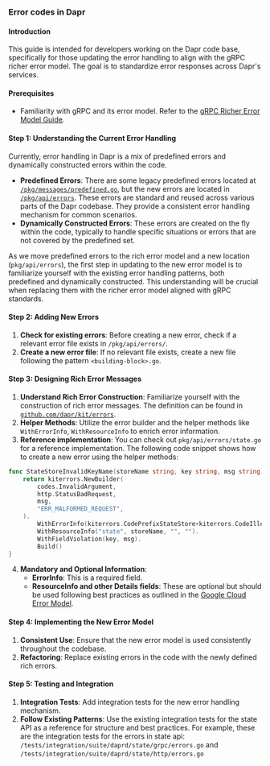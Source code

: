 ### Error codes in Dapr

#### Introduction

This guide is intended for developers working on the Dapr code base, specifically for those updating the error handling to align with the gRPC richer error model. The goal is to standardize error responses across Dapr's services.

#### Prerequisites

- Familiarity with gRPC and its error model. Refer to the [gRPC Richer Error Model Guide](https://cloud.google.com/apis/design/errors).

#### Step 1: Understanding the Current Error Handling
Currently, error handling in Dapr is a mix of predefined errors and dynamically constructed errors within the code. 

- **Predefined Errors**: There are some legacy predefined errors located at [`/pkg/messages/predefined.go`](https://github.com/dapr/dapr/blob/master/pkg/messages/predefined.go), but the new errors are located in [`/pkg/api/errors`](https://github.com/dapr/dapr/blob/master/pkg/api/errors). These errors are standard and reused across various parts of the Dapr codebase. They provide a consistent error handling mechanism for common scenarios.
- **Dynamically Constructed Errors**: These errors are created on the fly within the code, typically to handle specific situations or errors that are not covered by the predefined set.
    
As we move predefined errors to the rich error model and a new location (`pkg/api/errors`), the first step in updating to the new error model is to familiarize yourself with the existing error handling patterns, both predefined and dynamically constructed. This understanding will be crucial when replacing them with the richer error model aligned with gRPC standards.

#### Step 2: Adding New Errors

1. **Check for existing errors**: Before creating a new error, check if a relevant error file exists in `/pkg/api/errors/`.
2. **Create a new error file**: If no relevant file exists, create a new file following the pattern `<building-block>.go`.

#### Step 3: Designing Rich Error Messages

1. **Understand Rich Error Construction**: Familiarize yourself with the construction of rich error messages. The definition can be found in [`github.com/dapr/kit/errors`](https://github.com/dapr/kit/blob/main/errors/errors.go).
2. **Helper Methods**: Utilize the error builder and the helper methods like `WithErrorInfo`, `WithResourceInfo` to enrich error information.
3. **Reference implementation**: You can check out `pkg/api/errors/state.go` for a reference implementation. The following code snippet shows how to create a new error using the helper methods:

```go
func StateStoreInvalidKeyName(storeName string, key string, msg string) error {
	return kiterrors.NewBuilder(
		codes.InvalidArgument,
		http.StatusBadRequest,
		msg,
		"ERR_MALFORMED_REQUEST",
	).
		WithErrorInfo(kiterrors.CodePrefixStateStore+kiterrors.CodeIllegalKey, nil).
		WithResourceInfo("state", storeName, "", "").
		WithFieldViolation(key, msg).
		Build()
}
```
4. **Mandatory and Optional Information**:
   - **ErrorInfo**: This is a required field.
   - **ResourceInfo and other Details fields**: These are optional but should be used following best practices as outlined in the [Google Cloud Error Model](https://cloud.google.com/apis/design/errors#error_model).

#### Step 4: Implementing the New Error Model

1. **Consistent Use**: Ensure that the new error model is used consistently throughout the codebase.
2. **Refactoring**: Replace existing errors in the code with the newly defined rich errors.

#### Step 5: Testing and Integration

1. **Integration Tests**: Add integration tests for the new error handling mechanism.
2. **Follow Existing Patterns**: Use the existing integration tests for the state API as a reference for structure and best practices. For example, these are the integration tests for the errors in state api: `/tests/integration/suite/daprd/state/grpc/errors.go` and `/tests/integration/suite/daprd/state/http/errors.go` 
